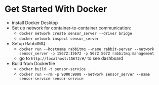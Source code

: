 # Get Started With Docker

- install Docker Desktop 
- Set up network for container-to-container communication:
  - ```docker network create sensor_server --driver bridge```
  - ```docker network inspect sensor_server```
- Setup RabbitMQ
  - ```docker run --hostname rabbitmq --name rabbit-server --network sensor_server -p 15672:15672 -p 5672:5672 rabbitmq:management```
  - go to ```http://localhost:15672/#/``` to see dashboard
- Build from Dockerfile
  - ```docker build -t sensor-service .```
  - ```docker run --rm -p 9000:9000 --network sensor_server --name sensor-service sensor-service```
